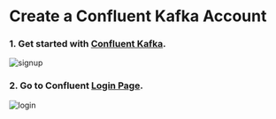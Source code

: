 # Create a Confluent Kafka Account

### 1. Get started with [Confluent Kafka](https://www.confluent.io/get-started/).

![signup](https://user-images.githubusercontent.com/34875169/169843335-edbf331f-96a2-499f-81a0-892dfeed9d78.png)

### 2. Go to Confluent [Login Page](https://login.confluent.io/login?state=hKFo2SBYb3ZCMzNIT202b1BLNjhpcmFhWWw3Vk9LNUtISlQ2UqFupWxvZ2luo3RpZNkgVGE3TTRTVUI2aDhGakJzYllJaXBhY3BoOU0tZ0xVOWajY2lk2SBsMmhPcDBTMHRrU0IwVEZ0dklZZlpaOUVhS0Z2clNjNg&client=l2hOp0S0tkSB0TFtvIYfZZ9EaKFvrSc6&protocol=oauth2&cache=%5Bobject%20Object%5D&redirect_uri=https%3A%2F%2Fconfluent.cloud%2Fauth_callback&redirect_path=%2F&last_org_resource_id_map=%7B%7D&segment_anon_id=a7a08a20-4733-4acb-9ed4-1122ac0a746b&scope=openid%20profile%20email%20offline_access&response_type=code&response_mode=query&nonce=OF9RaEVtSEZKTEhCbE9vU3hyWm5ueUg2ZEhKY3Q1c2hORnNhRFhOUU1hYg%3D%3D&code_challenge=chyApra58EWyE61MDKoIv2aQguv-O45gL31U_YcvFCU&code_challenge_method=S256&auth0Client=eyJuYW1lIjoiYXV0aDAtcmVhY3QiLCJ2ZXJzaW9uIjoiMS45LjAifQ%3D%3D).

![login](https://user-images.githubusercontent.com/34875169/169844230-41d01336-f22d-4037-99e4-ac5e458e0c24.png)